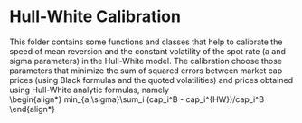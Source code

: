 # Hull-White Calibration
This folder contains some functions and classes that help to calibrate the speed of mean reversion and the constant volatility of the spot rate (a and sigma parameters) in the Hull-White model. The calibration choose those parameters that minimize the sum of squared errors between market cap prices (using Black formulas and the quoted volatilities) and prices obtained using Hull-White analytic formulas, namely \
\begin{align*}
min_{a,\sigma}\sum_i (cap_i^B - cap_i^{HW})/cap_i^B
\end{align*}





